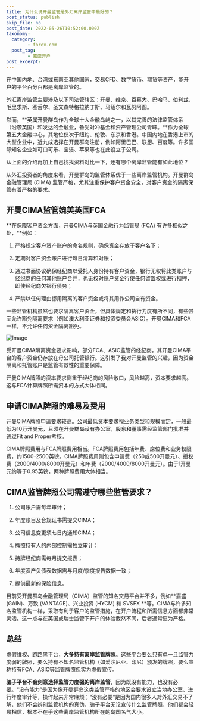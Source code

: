 ```yaml
---
title: 为什么说开曼监管是外汇离岸监管中最好的？
post_status: publish
skip_file: no
post_date: 2022-05-26T10:52:00.000Z
taxonomy:
  category:
        - forex-com
  post_tag:
        - 嘉盛开户
post_excerpt: 
---
```

在中国内地、台湾或东南亚其他国家，交易CFD、数字货币、期货等资产，能开户的平台百分百都是离岸监管的。

外汇离岸监管主要涉及以下司法管辖区：开曼、维京、百慕大、巴哈马、伯利兹、毛里求斯、塞舌尔、圣文森特格拉纳丁斯、马绍尔和瓦努阿图。

然而，**英属开曼群岛作为全球十大金融岛屿之一，以其完善的法律监管体系（沿袭英国）和发达的金融业，备受对冲基金和资产管理公司青睐。**作为全球第五大金融中心，其地位仅次于纽约、伦敦、东京和香港。中国内地在香港上市的大型企业中，近九成选择在开曼群岛注册，例如阿里巴巴、联想、百度等。许多国际知名企业如可口可乐、宝洁、苹果等也在此设立子公司。

从上面的介绍再加上自己找找资料对比一下，还有哪个离岸监管能有如此地位？

从外汇投资者的角度来看，开曼群岛的监管体系优于一些离岸监管机构。开曼群岛金融管理局 (CIMA) 监管严格，尤其注重保护客户资金安全，对客户资金的隔离保管有着严格的要求。

## 开曼CIMA监管媲美英国FCA

**在保障客户资金方面，开曼CIMA与英国金融行为监管局 (FCA) 有许多相似之处，**例如：

1. 严格规定客户资产账户的命名规则，确保资金存放于客户名下；

1. 定期对客户资金账户进行每日清算和对账；

1. 通过书面协议确保经纪商以受托人身份持有客户资金，银行无权将此类账户与经纪商的任何其他账户合并，也无权对账户资金行使任何留置权或进行扣押，即使经纪商欠银行债务；

1. 严禁以任何理由挪用隔离的客户资金或将其用作公司自有资金。

一些监管机构虽然也要求隔离客户资金，但具体规定和执行力度有所不同，有些甚至允许豁免隔离要求（例如澳大利亚证券和投资委员会ASIC）。开曼CIMA和FCA一样，不允许任何资金隔离豁免。

![Image](https://prod-files-secure.s3.us-west-2.amazonaws.com/39ed1227-6d7d-4570-be36-9ccd4a2c4241/bd849744-3fcb-4a37-8312-357962c8f065/image.png?X-Amz-Algorithm=AWS4-HMAC-SHA256&X-Amz-Content-Sha256=UNSIGNED-PAYLOAD&X-Amz-Credential=ASIAZI2LB4667QSWYYM2%2F20250226%2Fus-west-2%2Fs3%2Faws4_request&X-Amz-Date=20250226T221403Z&X-Amz-Expires=3600&X-Amz-Security-Token=IQoJb3JpZ2luX2VjEC4aCXVzLXdlc3QtMiJIMEYCIQDY8nVl0%2FrQ3KrWCLBeo9E5JQIwZdkyjbZquq9J5hhaMAIhAPL22w%2F8HSK23AjBU1Fb2NiZW%2BvpgEKfSxON%2BuZZ7DzJKv8DCGcQABoMNjM3NDIzMTgzODA1IgyB5BVvy60Rwyj553gq3ANIVDn1Bur%2BaB9R5DQ%2FwufeecZdDvpAyCps6jv0UXbhkAPSlHR0UmD4Xh93edekZ8Tkg8ySJptRs1rjxI7fIg2IoT3NvHdnLWkFR0LTN3vYL0cCc%2FHBbL5oReYTT9Fx0oM2WQ0QGKXmpnbBS%2FRDqWxS2fHPQCafkNXjQ81EArHTzP%2BPYYim5xvjJNZwI0%2BlvnV%2FGnPYk%2F0YXJYvooVGPp7TOtw3Coildi2jIAxX4fCya1hXFlFQ7eZvuP8Jd93OReEbVi0fDDyKzDob9h%2Bfe0ud%2FhTa4pdjQtyrfUxUUZNgja%2FXnvynqhbp57lCxcMeqWrQz2EEmogsiLO2%2BXVWGa7EhWGnahLrQypPz%2BTZibM2f5xXz9egoisGYmFJZr0BQ6cOJtRwPhDKvyEOSusFrICDSRHbhnpPaN%2FHr0iTm%2F2tgZzavghKZRPrmhAFTH%2BbQNxm0VCM%2FNESYNMH3Xs6RSYlTBpCYIehuvaFVmWcW5rW%2BkZay0KkxFxDMvcITOsW65Mcpb9fJGdE4J7RxvI%2FRhTp2FedRWtKVJjX2mqT07Bp%2BC1MGWbtPAzreVslRjW7%2BFVGH%2Bbl6g44agEYtxzqiJDUXI%2FQxjazUnTzyNOlb9rmdBS9ISmHgIYTnrkzoDD6nP69BjqkAaIutcTmzLwP0k8nNjGofpNWdkvr9cUMj%2FwUtAlSIuCBfRitDwqmkzGu6ZzHpYZtWLaVrZTyXBtYI0pDsKA9%2BO2A8oEDLLCizJnBeFTjv1yUMhC2n1xFSAyIc6L%2F2UCkoA8M2jIlupnJq8MjijbeHWidLcC9t876gZQMG2drmDmeFr2fEo%2BJiPS3RGWUYWNSiMOGxRpqKAxjWs1AejjoMSheC4fv&X-Amz-Signature=21566a220964df913eea7099d8115e786996889dcf7686ec13647a13b8584981&X-Amz-SignedHeaders=host&x-id=GetObject)

受开曼CIMA隔离资金要求影响，部分FCA、ASIC监管的经纪商，其开曼CIMA平台的客户资金仍存放在母公司托管银行。这引发了我对开曼监管的兴趣，因为资金隔离和托管账户是监管有效性的重要保障。

开曼CIMA牌照的资本要求侧重于经纪商的风险敞口，风险越高，资本要求越高。这与FCA计算牌照所需资本的方式大体相同。

## **申请CIMA牌照的难易及费用**

开曼CIMA牌照申请要求较高。公司最低资本要求视业务类型和规模而定，一般最低为10万开曼元，且须在开曼群岛设有办公室，股东和董事需经监管部门批准并通过Fit and Proper考核。

CIMA牌照费用与FCA牌照费用相当。FCA牌照费用包括年费、席位费和业务权限费，约1500-2500英镑。CIMA牌照费用则包含申请费（250或500开曼元）、授权费（2000/4000/8000开曼元）和年费（2000/4000/8000开曼元）。由于1开曼元约等于0.95英镑，两种牌照费用大体相当。

## CIMA监管牌照公司需遵守哪些监管要求？

1. 公司账户需每年审计；

1. 年度账目及合规证书需提交CIMA；

1. 公司信息变更须七日内通知CIMA；

1. 牌照持有人的内部控制需独立审计；

1. 持牌经纪商需每月提交报表；

1. 年度资产负债表数据需与月度/季度报告数据一致；

1. 提供最新的保险信息。

目前受开曼群岛金融管理局（CIMA）监管的知名交易平台并不多，例如**嘉盛 (GAIN)、万致 (VANTAGE)、兴业投资 (HYCM) 和 SVSFX **等。CIMA与许多知名监管机构一样，采取有利于客户的监管措施，在开户流程和所需信息方面都非常灵活。这一点与在英国或瑞士监管下开户的体验截然不同，后者通常更为严格。

## 总结

虚假维权、跑路黑平台，**大多持有离岸监管牌照**。这些平台要么只有单一且监管力度弱的牌照，要么持有不知名监管机构（如爱沙尼亚、印尼）颁发的牌照，要么宣称持有FCA、ASIC等监管牌照但实为虚假宣传。

**骗子平台不会刻意选择监管力度强的离岸监管**，因为既没有能力，也没有必要。“没有能力”是因为像开曼群岛这类监管严格的地区会要求设立当地办公室、进行年度审计等，操作起来非常麻烦；“没有必要”是因为国内很多人对外汇交易不了解，他们不会辨别监管机构的真伪，骗子平台无论宣传什么监管牌照，他们都会轻易相信，根本不在乎这些离岸监管机构所在的岛国名气大小。